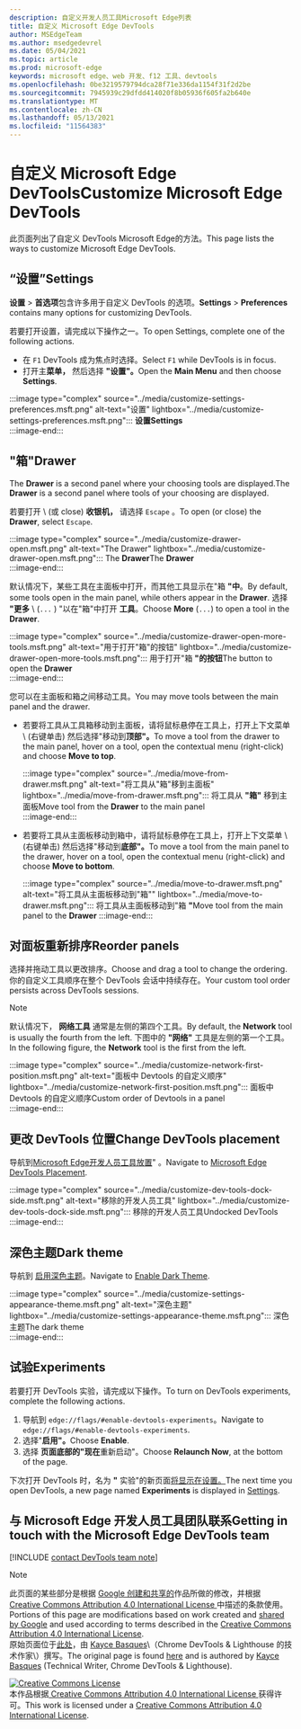 ```yaml
---
description: 自定义开发人员工具Microsoft Edge列表
title: 自定义 Microsoft Edge DevTools
author: MSEdgeTeam
ms.author: msedgedevrel
ms.date: 05/04/2021
ms.topic: article
ms.prod: microsoft-edge
keywords: microsoft edge、web 开发、f12 工具、devtools
ms.openlocfilehash: 0be3219579794dca28f71e336da1154f31f2d2be
ms.sourcegitcommit: 7945939c29dfdd414020f8b05936f605fa2b640e
ms.translationtype: MT
ms.contentlocale: zh-CN
ms.lasthandoff: 05/13/2021
ms.locfileid: "11564383"
---
```

<!-- Copyright Kayce Basques 

   Licensed under the Apache License, Version 2.0 (the "License");
   you may not use this file except in compliance with the License.
   You may obtain a copy of the License at

       https://www.apache.org/licenses/LICENSE-2.0

   Unless required by applicable law or agreed to in writing, software
   distributed under the License is distributed on an "AS IS" BASIS,
   WITHOUT WARRANTIES OR CONDITIONS OF ANY KIND, either express or implied.
   See the License for the specific language governing permissions and
   limitations under the License.  -->
# <a name="customize-microsoft-edge-devtools"></a><span data-ttu-id="4c9f7-104">自定义 Microsoft Edge DevTools</span><span class="sxs-lookup"><span data-stu-id="4c9f7-104">Customize Microsoft Edge DevTools</span></span>  

<span data-ttu-id="4c9f7-105">此页面列出了自定义 DevTools Microsoft Edge的方法。</span><span class="sxs-lookup"><span data-stu-id="4c9f7-105">This page lists the ways to customize Microsoft Edge DevTools.</span></span>  

## <a name="settings"></a><span data-ttu-id="4c9f7-106">“设置”</span><span class="sxs-lookup"><span data-stu-id="4c9f7-106">Settings</span></span>  

<span data-ttu-id="4c9f7-107">**设置**  > **首选项**包含许多用于自定义 DevTools 的选项。</span><span class="sxs-lookup"><span data-stu-id="4c9f7-107">**Settings** > **Preferences** contains many options for customizing DevTools.</span></span>  

<span data-ttu-id="4c9f7-108">若要打开设置，请完成以下操作之一。</span><span class="sxs-lookup"><span data-stu-id="4c9f7-108">To open Settings, complete one of the following actions.</span></span>  

*   <span data-ttu-id="4c9f7-109">在 `F1` DevTools 成为焦点时选择。</span><span class="sxs-lookup"><span data-stu-id="4c9f7-109">Select `F1` while DevTools is in focus.</span></span>  
*   <span data-ttu-id="4c9f7-110">打开主**菜单，** 然后选择 **"设置"。**</span><span class="sxs-lookup"><span data-stu-id="4c9f7-110">Open the **Main Menu** and then choose **Settings**.</span></span>  
    
:::image type="complex" source="../media/customize-settings-preferences.msft.png" alt-text="设置" lightbox="../media/customize-settings-preferences.msft.png":::
   **<span data-ttu-id="4c9f7-112">设置</span><span class="sxs-lookup"><span data-stu-id="4c9f7-112">Settings</span></span>**  
:::image-end:::  

## <a name="drawer"></a><span data-ttu-id="4c9f7-113">"箱"</span><span class="sxs-lookup"><span data-stu-id="4c9f7-113">Drawer</span></span>  

<span data-ttu-id="4c9f7-114">The **Drawer** is a second panel where your choosing tools are displayed.</span><span class="sxs-lookup"><span data-stu-id="4c9f7-114">The **Drawer** is a second panel where tools of your choosing are displayed.</span></span>  

<span data-ttu-id="4c9f7-115">若要打开 \ (或 close\) **收银机，** 请选择 `Escape` 。</span><span class="sxs-lookup"><span data-stu-id="4c9f7-115">To open \(or close\) the **Drawer**, select `Escape`.</span></span>  

:::image type="complex" source="../media/customize-drawer-open.msft.png" alt-text="The Drawer" lightbox="../media/customize-drawer-open.msft.png":::
   <span data-ttu-id="4c9f7-117">The **Drawer**</span><span class="sxs-lookup"><span data-stu-id="4c9f7-117">The **Drawer**</span></span>  
:::image-end:::  

<span data-ttu-id="4c9f7-118">默认情况下，某些工具在主面板中打开，而其他工具显示在"箱 **"中**。</span><span class="sxs-lookup"><span data-stu-id="4c9f7-118">By default, some tools open in the main panel, while others appear in the **Drawer**.</span></span>  <span data-ttu-id="4c9f7-119">选择 **"更多** \ (`...` \) "以在"箱"中打开 **工具**。</span><span class="sxs-lookup"><span data-stu-id="4c9f7-119">Choose **More** \(`...`\) to open a tool in the **Drawer**.</span></span>  

:::image type="complex" source="../media/customize-drawer-open-more-tools.msft.png" alt-text="用于打开"箱"的按钮" lightbox="../media/customize-drawer-open-more-tools.msft.png":::
   <span data-ttu-id="4c9f7-121">用于打开"箱 **"的按钮**</span><span class="sxs-lookup"><span data-stu-id="4c9f7-121">The button to open the **Drawer**</span></span>  
:::image-end:::  

<span data-ttu-id="4c9f7-122">您可以在主面板和箱之间移动工具。</span><span class="sxs-lookup"><span data-stu-id="4c9f7-122">You may move tools between the main panel and the drawer.</span></span>  

*   <span data-ttu-id="4c9f7-123">若要将工具从工具箱移动到主面板，请将鼠标悬停在工具上，打开上下文菜单 \ (右键单击\) 然后选择"移动到**顶部"。**</span><span class="sxs-lookup"><span data-stu-id="4c9f7-123">To move a tool from the drawer to the main panel, hover on a tool, open the contextual menu \(right-click\) and choose **Move to top**.</span></span>  
    
    :::image type="complex" source="../media/move-from-drawer.msft.png" alt-text="将工具从"箱"移到主面板" lightbox="../media/move-from-drawer.msft.png":::
       <span data-ttu-id="4c9f7-125">将工具从 **"箱"** 移到主面板</span><span class="sxs-lookup"><span data-stu-id="4c9f7-125">Move tool from the **Drawer** to the main panel</span></span>  
    :::image-end:::  
    
*   <span data-ttu-id="4c9f7-126">若要将工具从主面板移动到箱中，请将鼠标悬停在工具上，打开上下文菜单 \ (右键单击\) 然后选择"移动到**底部"。**</span><span class="sxs-lookup"><span data-stu-id="4c9f7-126">To move a tool from the main panel to the drawer, hover on a tool, open the contextual menu \(right-click\) and choose **Move to bottom**.</span></span>  
    
    :::image type="complex" source="../media/move-to-drawer.msft.png" alt-text="将工具从主面板移动到"箱"" lightbox="../media/move-to-drawer.msft.png":::
       <span data-ttu-id="4c9f7-128">将工具从主面板移动到"箱 **"**</span><span class="sxs-lookup"><span data-stu-id="4c9f7-128">Move tool from the main panel to the **Drawer**</span></span>
    :::image-end:::  
    

## <a name="reorder-panels"></a><span data-ttu-id="4c9f7-129">对面板重新排序</span><span class="sxs-lookup"><span data-stu-id="4c9f7-129">Reorder panels</span></span>  

<span data-ttu-id="4c9f7-130">选择并拖动工具以更改排序。</span><span class="sxs-lookup"><span data-stu-id="4c9f7-130">Choose and drag a tool to change the ordering.</span></span>  <span data-ttu-id="4c9f7-131">你的自定义工具顺序在整个 DevTools 会话中持续存在。</span><span class="sxs-lookup"><span data-stu-id="4c9f7-131">Your custom tool order persists across DevTools sessions.</span></span>  

> [!NOTE]
> <span data-ttu-id="4c9f7-132">默认情况下， **网络工具** 通常是左侧的第四个工具。</span><span class="sxs-lookup"><span data-stu-id="4c9f7-132">By default, the **Network** tool is usually the fourth from the left.</span></span>  <span data-ttu-id="4c9f7-133">下图中的 **"网络"** 工具是左侧的第一个工具。</span><span class="sxs-lookup"><span data-stu-id="4c9f7-133">In the following figure, the **Network** tool is the first from the left.</span></span>  

:::image type="complex" source="../media/customize-network-first-position.msft.png" alt-text="面板中 Devtools 的自定义顺序" lightbox="../media/customize-network-first-position.msft.png":::
   <span data-ttu-id="4c9f7-135">面板中 Devtools 的自定义顺序</span><span class="sxs-lookup"><span data-stu-id="4c9f7-135">Custom order of Devtools in a panel</span></span>  
:::image-end:::  

## <a name="change-devtools-placement"></a><span data-ttu-id="4c9f7-136">更改 DevTools 位置</span><span class="sxs-lookup"><span data-stu-id="4c9f7-136">Change DevTools placement</span></span>  

<span data-ttu-id="4c9f7-137">导航到[Microsoft Edge开发人员工具放置][DevToolsPlacement]" 。</span><span class="sxs-lookup"><span data-stu-id="4c9f7-137">Navigate to [Microsoft Edge DevTools Placement][DevToolsPlacement].</span></span>  

:::image type="complex" source="../media/customize-dev-tools-dock-side.msft.png" alt-text="移除的开发人员工具" lightbox="../media/customize-dev-tools-dock-side.msft.png":::
   <span data-ttu-id="4c9f7-139">移除的开发人员工具</span><span class="sxs-lookup"><span data-stu-id="4c9f7-139">Undocked DevTools</span></span>  
:::image-end:::  

## <a name="dark-theme"></a><span data-ttu-id="4c9f7-140">深色主题</span><span class="sxs-lookup"><span data-stu-id="4c9f7-140">Dark theme</span></span>  

<span data-ttu-id="4c9f7-141">导航到 [启用深色主题][DarkTheme]。</span><span class="sxs-lookup"><span data-stu-id="4c9f7-141">Navigate to [Enable Dark Theme][DarkTheme].</span></span>  

:::image type="complex" source="../media/customize-settings-appearance-theme.msft.png" alt-text="深色主题" lightbox="../media/customize-settings-appearance-theme.msft.png":::
   <span data-ttu-id="4c9f7-143">深色主题</span><span class="sxs-lookup"><span data-stu-id="4c9f7-143">The dark theme</span></span>  
:::image-end:::  

## <a name="experiments"></a><span data-ttu-id="4c9f7-144">试验</span><span class="sxs-lookup"><span data-stu-id="4c9f7-144">Experiments</span></span>  

<span data-ttu-id="4c9f7-145">若要打开 DevTools 实验，请完成以下操作。</span><span class="sxs-lookup"><span data-stu-id="4c9f7-145">To turn on DevTools experiments, complete the following actions.</span></span>  

1.  <span data-ttu-id="4c9f7-146">导航到 `edge://flags/#enable-devtools-experiments`。</span><span class="sxs-lookup"><span data-stu-id="4c9f7-146">Navigate to `edge://flags/#enable-devtools-experiments`.</span></span>  
1.  <span data-ttu-id="4c9f7-147">选择"**启用"。**</span><span class="sxs-lookup"><span data-stu-id="4c9f7-147">Choose **Enable**.</span></span>  
1.  <span data-ttu-id="4c9f7-148">选择 **页面底部的"现在**重新启动"。</span><span class="sxs-lookup"><span data-stu-id="4c9f7-148">Choose **Relaunch Now**, at the bottom of the page.</span></span>  

<span data-ttu-id="4c9f7-149">下次打开 DevTools 时，名为 **"** 实验"的新页面[将显示在设置。](#settings)</span><span class="sxs-lookup"><span data-stu-id="4c9f7-149">The next time you open DevTools, a new page named **Experiments** is displayed in [Settings](#settings).</span></span>  

## <a name="getting-in-touch-with-the-microsoft-edge-devtools-team"></a><span data-ttu-id="4c9f7-150">与 Microsoft Edge 开发人员工具团队联系</span><span class="sxs-lookup"><span data-stu-id="4c9f7-150">Getting in touch with the Microsoft Edge DevTools team</span></span>  

[!INCLUDE [contact DevTools team note](../includes/contact-devtools-team-note.md)]  

<!-- image links -->  

[ImageMoreIcon]: ../media/more-icon.msft.png  

<!-- links -->  

[DevToolsPlacement]: ./placement.md "更改 Microsoft Edge DevTools 放置 | Microsoft Docs"  
[DarkTheme]: ./dark-theme.md "在 DevTools Microsoft Edge中启用深色|Microsoft Docs"  

> [!NOTE]
> <span data-ttu-id="4c9f7-153">此页面的某些部分是根据 [Google 创建和共享的][GoogleSitePolicies]作品所做的修改，并根据[ Creative Commons Attribution 4.0 International License ][CCA4IL]中描述的条款使用。</span><span class="sxs-lookup"><span data-stu-id="4c9f7-153">Portions of this page are modifications based on work created and [shared by Google][GoogleSitePolicies] and used according to terms described in the [Creative Commons Attribution 4.0 International License][CCA4IL].</span></span>  
> <span data-ttu-id="4c9f7-154">原始页面位于[此处](https://developers.google.com/web/tools/chrome-devtools/customize/index)，由 [Kayce Basques][KayceBasques]\（Chrome DevTools \& Lighthouse 的技术作家\）撰写。</span><span class="sxs-lookup"><span data-stu-id="4c9f7-154">The original page is found [here](https://developers.google.com/web/tools/chrome-devtools/customize/index) and is authored by [Kayce Basques][KayceBasques] \(Technical Writer, Chrome DevTools \& Lighthouse\).</span></span>  

[![Creative Commons License][CCby4Image]][CCA4IL]  
<span data-ttu-id="4c9f7-156">本作品根据[ Creative Commons Attribution 4.0 International License ][CCA4IL]获得许可。</span><span class="sxs-lookup"><span data-stu-id="4c9f7-156">This work is licensed under a [Creative Commons Attribution 4.0 International License][CCA4IL].</span></span>  

[CCA4IL]: https://creativecommons.org/licenses/by/4.0  
[CCby4Image]: https://i.creativecommons.org/l/by/4.0/88x31.png  
[GoogleSitePolicies]: https://developers.google.com/terms/site-policies  
[KayceBasques]: https://developers.google.com/web/resources/contributors#kayce-basques  
